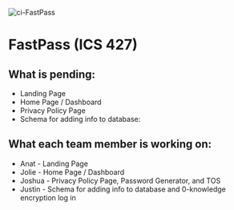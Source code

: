 ![ci-FastPass](https://github.com/FastPass-Devs/FastPass/actions/workflows/ci.yml/badge.svg)

# FastPass (ICS 427)

## What is pending:
* Landing Page
* Home Page / Dashboard
* Privacy Policy Page
* Schema for adding info to database:

## What each team member is working on:
* Anat - Landing Page
* Jolie - Home Page / Dashboard
* Joshua - Privacy Policy Page, Password Generator, and TOS
* Justin - Schema for adding info to database and 0-knowledge encryption log in
